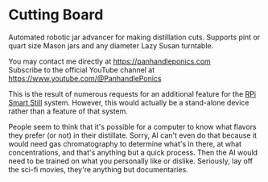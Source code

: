 # Cutting Board
Automated robotic jar advancer for making distillation cuts. Supports pint or quart size Mason jars and any diameter Lazy Susan turntable.

You may contact me directly at https://panhandleponics.com<br>
Subscribe to the official YouTube channel at https://www.youtube.com/@PanhandlePonics<br>

This is the result of numerous requests for an additional feature for the [RPi Smart Still](https://github.com/larry-athey/rpi-smart-still) system. However, this would actually be a stand-alone device rather than a feature of that system.

People seem to think that it's possible for a computer to know what flavors they prefer (or not) in their distillate. Sorry, AI can't even do that because it would need gas chromatography to determine what's in there, at what concentrations, and that's anything but a quick process. Then the AI would need to be trained on what you personally like or dislike. Seriously, lay off the sci-fi movies, they're anything but documentaries.
